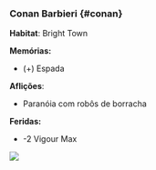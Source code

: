 ### Conan Barbieri {#conan}

**Habitat**: Bright Town

**Memórias:**
- (+) Espada

**Aflições**:
- Paranóia com robôs de borracha

**Feridas:**
- -2 Vigour Max

 ![](https://i.imgur.com/sF47fFQ.png)